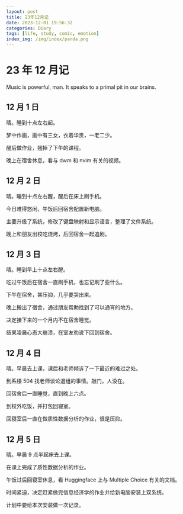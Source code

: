 ```yaml
---
layout: post
title: 23年12月记
date: 2023-12-01 19:56:32
categories: Diary
tags: [life, study, comic, emotion]
index_img: /img/index/panda.png
---
```


# 23 年 12 月记

Music is powerful, man. It speaks to a primal pit in our brains.

## 12 月 1 日

晴。睡到十点左右起。

梦中作画，画中有三女，衣着华贵，一老二少。

醒后做作业，翘掉了下午的课程。

晚上在宿舍休息，看与 dwm 和 nvim 有关的视频。

## 12 月 2 日

晴。睡到十点左右醒，醒后在床上刷手机。

今日难得悠闲，午饭后回宿舍配置新电脑。

主要升级了系统，修改了键盘映射和显示语言，整理了文件系统。

晚上和朋友出校吃烧烤，后回宿舍一起追剧。

## 12 月 3 日

晴。睡到早上十点左右醒。

吃过午饭后在宿舍一直刷手机，也忘记刷了些什么。

下午在宿舍，甚压抑，几乎要哭出来。

晚上搬出了宿舍，通过朋友帮助找到了可以通宵的地方。

决定接下来的一个月内不在宿舍睡觉。

结果凌晨心态大崩溃，在室友劝说下回到宿舍。

## 12 月 4 日

晴。早晨去上课，课后和老师倾诉了一下最近的难过之处。

到系楼 504 找老师谈论退组的事情。敲门，人没在。

回宿舍后一直睡觉，直到晚上六点。

到校外吃饭，并打包回寝室。

回寝室后一直在做质性数据分析的作业，很是压抑。

## 12 月 5 日

晴。早晨 9 点半起床去上课。

在课上完成了质性数据分析的作业。

午饭过后回寝室休息，看 Huggingface 上与 Multiple Choice 有关的文档。

时间紧迫，决定赶紧做完信息经济学的作业并给新电脑安装上双系统。

计划中要给本次安装做一次记录。
